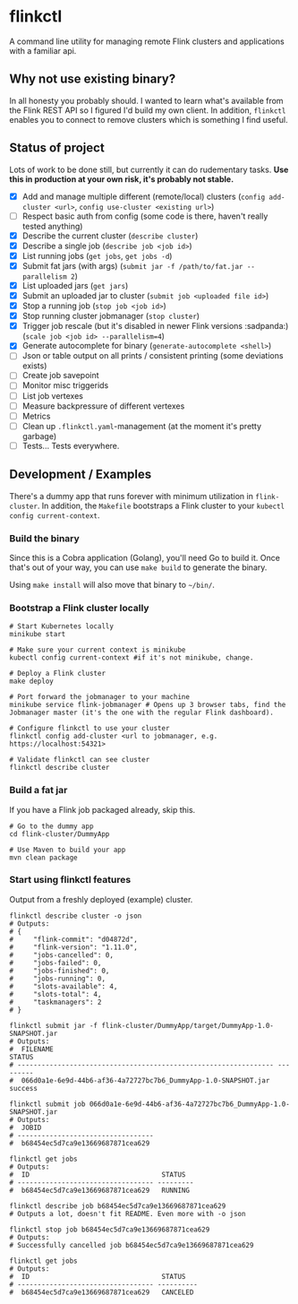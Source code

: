 # flinkctl
A command line utility for managing remote Flink clusters and applications with a familiar api. 

## Why not use existing binary?
In all honesty you probably should. I wanted to learn what's available from the Flink REST API so I figured I'd build my own client. In addition, `flinkctl` enables you to connect to remove clusters which is something I find useful.

## Status of project
Lots of work to be done still, but currently it can do rudementary tasks. **Use this in production at your own risk, it's probably not stable.**

* [x] Add and manage multiple different (remote/local) clusters (`config add-cluster <url>`, `config use-cluster <existing url>`) 
* [ ] Respect basic auth from config (some code is there, haven't really tested anything)
* [x] Describe the current cluster (`describe cluster`)
* [x] Describe a single job (`describe job <job id>`)
* [x] List running jobs (`get jobs`, `get jobs -d`)
* [x] Submit fat jars (with args) (`submit jar -f /path/to/fat.jar --parallelism 2`)
* [x] List uploaded jars (`get jars`)
* [x] Submit an uploaded jar to cluster (`submit job <uploaded file id>`)
* [x] Stop a running job (`stop job <job id>`)
* [x] Stop running cluster jobmanager (`stop cluster`)
* [x] Trigger job rescale (but it's disabled in newer Flink versions :sadpanda:) (`scale job <job id> --parallelism=4`)
* [x] Generate autocomplete for binary (`generate-autocomplete <shell>`)
* [ ] Json or table output on all prints / consistent printing (some deviations exists)
* [ ] Create job savepoint
* [ ] Monitor misc triggerids
* [ ] List job vertexes
* [ ] Measure backpressure of different vertexes
* [ ] Metrics
* [ ] Clean up `.flinkctl.yaml`-management (at the moment it's pretty garbage)
* [ ] Tests... Tests everywhere.

## Development / Examples
There's a dummy app that runs forever with minimum utilization in `flink-cluster`. In addition, the `Makefile` bootstraps a Flink cluster to your `kubectl config current-context`.

### Build the binary
Since this is a Cobra application (Golang), you'll need Go to build it. Once that's out of your way, you can use `make build` to generate the binary. 

Using `make install` will also move that binary to `~/bin/`.

### Bootstrap a Flink cluster locally
```
# Start Kubernetes locally
minikube start 

# Make sure your current context is minikube
kubectl config current-context #if it's not minikube, change.

# Deploy a Flink cluster
make deploy 

# Port forward the jobmanager to your machine
minikube service flink-jobmanager # Opens up 3 browser tabs, find the Jobmanager master (it's the one with the regular Flink dashboard).

# Configure flinkctl to use your cluster
flinkctl config add-cluster <url to jobmanager, e.g. https://localhost:54321>

# Validate flinkctl can see cluster
flinkctl describe cluster
```

### Build a fat jar
If you have a Flink job packaged already, skip this.

```
# Go to the dummy app
cd flink-cluster/DummyApp

# Use Maven to build your app
mvn clean package
```

### Start using flinkctl features
Output from a freshly deployed (example) cluster.

```
flinkctl describe cluster -o json
# Outputs:
# {
#     "flink-commit": "d04872d",
#     "flink-version": "1.11.0",
#     "jobs-cancelled": 0,
#     "jobs-failed": 0,
#     "jobs-finished": 0,
#     "jobs-running": 0,
#     "slots-available": 4,
#     "slots-total": 4,
#     "taskmanagers": 2
# }

flinkctl submit jar -f flink-cluster/DummyApp/target/DummyApp-1.0-SNAPSHOT.jar
# Outputs:
#  FILENAME                                                         STATUS   
# ---------------------------------------------------------------- --------- 
#  066d0a1e-6e9d-44b6-af36-4a72727bc7b6_DummyApp-1.0-SNAPSHOT.jar   success  

flinkctl submit job 066d0a1e-6e9d-44b6-af36-4a72727bc7b6_DummyApp-1.0-SNAPSHOT.jar
# Outputs:
#  JOBID                             
# ---------------------------------- 
#  b68454ec5d7ca9e13669687871cea629  

flinkctl get jobs
# Outputs:
#  ID                                 STATUS   
# ---------------------------------- --------- 
#  b68454ec5d7ca9e13669687871cea629   RUNNING  

flinkctl describe job b68454ec5d7ca9e13669687871cea629
# Outputs a lot, doesn't fit README. Even more with -o json

flinkctl stop job b68454ec5d7ca9e13669687871cea629
# Outputs:
# Successfully cancelled job b68454ec5d7ca9e13669687871cea629

flinkctl get jobs
# Outputs: 
#  ID                                 STATUS    
# ---------------------------------- ---------- 
#  b68454ec5d7ca9e13669687871cea629   CANCELED  
```
